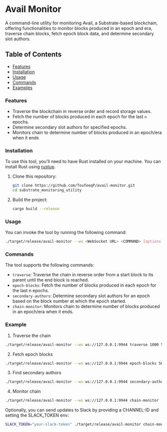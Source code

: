 # Avail Monitor

A command-line utility for monitoring Avail, a Substrate-based blockchain, offering functionalities to monitor blocks produced in an epoch and era, traverse chain blocks, fetch epoch block data, and determine secondary slot authors.

## Table of Contents
- [Features](#features)
- [Installation](#installation)
- [Usage](#usage)
- [Commands](#commands)
- [Examples](#examples)

### Features
- Traverse the blockchain in reverse order and record storage values.
- Fetch the number of blocks produced in each epoch for the last `n` epochs.
- Determine secondary slot authors for specified epochs.
- Monitors chain to determine number of blocks produced in an epoch/era when it ends

### Installation
To use this tool, you'll need to have Rust installed on your machine. You can install Rust using [rustup](https://rustup.rs/).

1. Clone this repository:
   ```bash
   git clone https://github.com/ToufeeqP/avail-monitor.git
   cd substrate_monitoring_utility
   ```

2. Build the project:

    ```bash
    cargo build --release
    ```

### Usage

You can invoke the tool by running the following command:

```bash
./target/release/avail-monitor --ws <WebSocket URL> <COMMAND> [options]
```

### Commands

The tool supports the following commands:
- `traverse`: Traverse the chain in reverse order from a start block to its parent until the end block is reached.
- `epoch-blocks`: Fetch the number of blocks produced in each epoch for the last n epochs.
- `secondary-authors`: Determine secondary slot authors for an epoch based on the block number at which the epoch started.
- `chain-monitor`: Monitors chain to determine number of blocks produced in an epoch/era when it ends.


### Example

1. Traverse the chain

```bash
./target/release/avail-monitor --ws ws://127.0.0.1:9944 traverse 1000 500
```

2. Fetch epoch blocks

```bash
./target/release/avail-monitor --ws ws://127.0.0.1:9944 epoch-blocks 50
```

3. Find secondary authors

```bash
./target/release/avail-monitor --ws ws://127.0.0.1:9944 secondary-authors 100
```

4. Monitor chain

```bash
./target/release/avail-monitor --ws ws://127.0.0.1:9944 chain-monitor
```

Optionally, you can send updates to Slack by providing a CHANNEL-ID and setting the SLACK_TOKEN env:

```bash
SLACK_TOKEN="your-slack-token" ./target/release/avail-monitor chain-monitor --channel-id <CHANNEL-ID>
```
